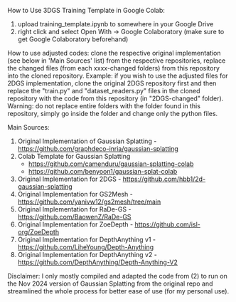 How to Use 3DGS Training Template in Google Colab:
1. upload training_template.ipynb to somewhere in your Google Drive
2. right click and select Open With -> Google Colaboratory (make sure to get Google Colaboratory beforehand)

How to use adjusted codes:
clone the respective original implementation (see below in 'Main Sources' list) from the respective repositories, replace the changed files (from each xxxx-changed folders) from this repository into the cloned repository.
Example: if you wish to use the adjusted files for 2DGS implementation, clone the original 2DGS repository first and then replace the "train.py" and "dataset_readers.py" files in the cloned repository with the code from this repository (in "2DGS-changed" folder).
Warning: do not replace entire folders with the folder found in this repository, simply go inside the folder and change only the python files.

Main Sources:
1. Original Implementation of Gaussian Splatting - https://github.com/graphdeco-inria/gaussian-splatting
2. Colab Template for Gaussian Splatting
      - https://github.com/camenduru/gaussian-splatting-colab
      - https://github.com/benyoon1/gaussian-splat-colab
3. Original Implementation for 2DGS - https://github.com/hbb1/2d-gaussian-splatting
4. Original Implementation for GS2Mesh - https://github.com/yanivw12/gs2mesh/tree/main
5. Original Implementation for RaDe-GS - https://github.com/BaowenZ/RaDe-GS
6. Original Implementation for ZoeDepth - https://github.com/isl-org/ZoeDepth
7. Original Implementation for DepthAnything v1 - https://github.com/LiheYoung/Depth-Anything
8. Original Implementation for DepthAnything v2 - https://github.com/DepthAnything/Depth-Anything-V2

Disclaimer: I only mostly compiled and adapted the code from (2) to run on the Nov 2024 version of Gaussian Splatting from the original repo and streamlined the whole process for better ease of use (for my personal use).
